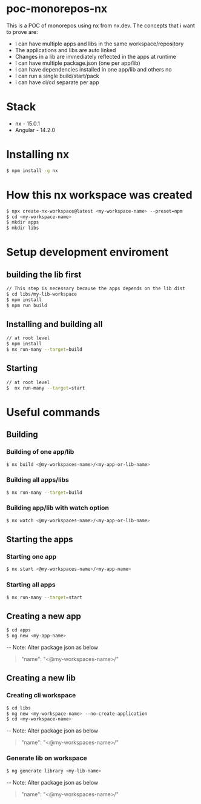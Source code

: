 # poc-monorepos-nx
This is a POC of monorepos using nx from nx.dev. The concepts that i want to prove are:
- I can have multiple apps and libs in the same workspace/repository
- The applications and libs are auto linked
- Changes in a lib are immediately reflected in the apps at runtime
- I can have multiple package.json (one per app/lib)
- I can have dependencies installed in one app/lib and others no
- I can run a single build/start/pack
- I can have ci/cd separate per app

# Stack
- nx - 15.0.1
- Angular - 14.2.0

# Installing nx
```sh
$ npm install -g nx
```

# How this nx workspace was created
```sh
$ npx create-nx-workspace@latest <my-workspace-name> --preset=npm
$ cd <my-workspace-name>
$ mkdir apps
$ mkdir libs
```

# Setup development enviroment

## building the lib first
```sh
// This step is necessary because the apps depends on the lib dist
$ cd libs/my-lib-workspace
$ npm install
$ npm run build
```

## Installing and building all
```sh
// at root level
$ npm install 
$ nx run-many --target=build
```

## Starting
```sh
// at root level
$  nx run-many --target=start
```

# Useful commands

## Building

###  Building of one app/lib
```sh
$ nx build <@my-workspaces-name>/<my-app-or-lib-name>
```

### Building all apps/libs
```sh
$ nx run-many --target=build
```

###  Building app/lib with watch option
```sh
$ nx watch <@my-workspaces-name>/<my-app-or-lib-name>
```

## Starting the apps

### Starting one app
```sh
$ nx start <@my-workspaces-name>/<my-app-name>
```

### Starting all apps
```sh
$ nx run-many --target=start
```

## Creating a new app
```sh
$ cd apps
$ ng new <my-app-name>
```
-- Note: Alter package json as below
> "name": "<@my-workspaces-name>/<my-app-name>"

## Creating a new lib

### Creating cli workspace
```sh
$ cd libs
$ ng new <my-workspace-name> --no-create-application
$ cd <my-workspace-name>
```
-- Note: Alter package json as below
> "name": "<@my-workspaces-name>/<my-lib-workspace-name>"

### Generate lib on workspace
```sh
$ ng generate library <my-lib-name>
```

-- Note: Alter package json as below
> "name": "<@my-workspaces-name>/<my-lib-name>"
